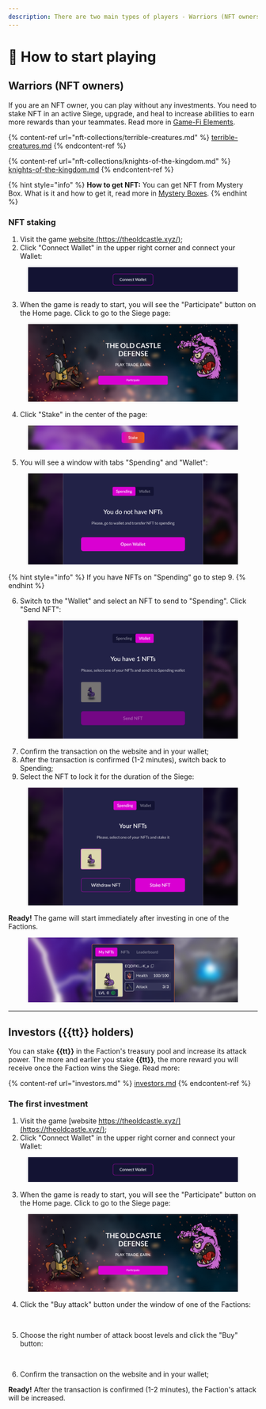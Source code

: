 ```yaml
---
description: There are two main types of players - Warriors (NFT owners) and Investors (Treasury Tokens holders).
---
```


# 🚀 How to start playing

## Warriors (NFT owners)

If you are an NFT owner, you can play without any investments. You need to stake NFT 
in an active Siege, upgrade, and heal to increase abilities to earn more rewards than 
your teammates. Read more in [Game-Fi Elements](http://TBD.com).

{% content-ref url="nft-collections/terrible-creatures.md" %}
[terrible-creatures.md](nft-collections/terrible-creatures.md)
{% endcontent-ref %}

{% content-ref url="nft-collections/knights-of-the-kingdom.md" %}
[knights-of-the-kingdom.md](nft-collections/knights-of-the-kingdom.md)
{% endcontent-ref %}

{% hint style="info" %}
**How to get NFT:** You can get NFT from Mystery Box. What is it and how to get it, read 
more in [Mystery Boxes](http://TBD.com).
{% endhint %}

### NFT staking
1. Visit the game [website (https://theoldcastle.xyz/)](https://theoldcastle.xyz/);
2. Click "Connect Wallet" in the upper right corner and connect your Wallet:

<figure><img src=".gitbook/assets/connect_wallet.png" alt=""><figcaption></figcaption></figure>

3. When the game is ready to start, you will see the "Participate" button on the Home page. 
Click to go to the Siege page:

<figure><img src=".gitbook/assets/participate.png" alt=""><figcaption></figcaption></figure>

4. Click "Stake" in the center of the page:

<figure><img src=".gitbook/assets/stake.png" alt=""><figcaption></figcaption></figure>

5. You will see a window with tabs "Spending" and "Wallet":

<figure><img src=".gitbook/assets/spending.png" alt=""><figcaption></figcaption></figure>

{% hint style="info" %}
If you have NFTs on "Spending" go to step 9.
{% endhint %}

6. Switch to the "Wallet" and select an NFT to send to "Spending". Click "Send NFT":

<figure><img src=".gitbook/assets/wallet.png" alt=""><figcaption></figcaption></figure>

7. Confirm the transaction on the website and in your wallet;
8. After the transaction is confirmed (1-2 minutes), switch back to Spending;
9. Select the NFT to lock it for the duration of the Siege:

<figure><img src=".gitbook/assets/nft_on_spending.png" alt=""><figcaption></figcaption></figure>

**Ready!** The game will start immediately after investing in one of the Factions.

<figure><img src=".gitbook/assets/stake_ready.png" alt=""><figcaption></figcaption></figure>

***

## Investors ({{tt}} holders)
You can stake **{{tt}}** in the Faction's treasury pool and increase its attack power. 
The more and earlier you stake **{{tt}}**, the more reward you will receive once the 
Faction wins the Siege. Read more:

{% content-ref url="investors.md" %}
[investors.md](investors.md)
{% endcontent-ref %}

### The first investment
1. Visit the game [website https://theoldcastle.xyz/](https://theoldcastle.xyz/);
2. Click "Connect Wallet" in the upper right corner and connect your Wallet:

<figure><img src=".gitbook/assets/connect_wallet.png" alt=""><figcaption></figcaption></figure>

3. When the game is ready to start, you will see the "Participate" button on the Home page. 
Click to go to the Siege page:

<figure><img src=".gitbook/assets/participate.png" alt=""><figcaption></figcaption></figure>

4. Click the "Buy attack" button under the window of one of the Factions:

<figure><img src=".gitbook/assets/buy_attack.png" alt=""><figcaption></figcaption></figure>

5. Choose the right number of attack boost levels and click the "Buy" button:

<figure><img src=".gitbook/assets/attack_levels_{{bn}}_{{tt}}.png" alt=""><figcaption></figcaption></figure>

6. Confirm the transaction on the website and in your wallet;

**Ready!** After the transaction is confirmed (1-2 minutes), the Faction's attack will be increased.

<figure><img src=".gitbook/assets/investment_ready_{{bn}}_{{tt}}.png" alt=""><figcaption></figcaption></figure>